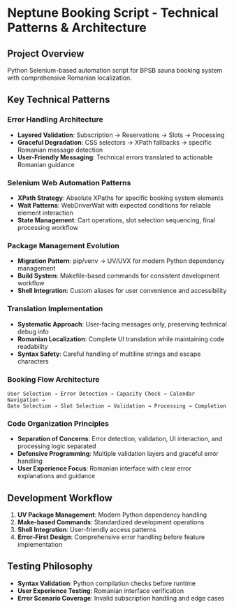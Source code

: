 # Neptune Booking Script - Technical Patterns & Architecture

## Project Overview
Python Selenium-based automation script for BPSB sauna booking system with comprehensive Romanian localization.

## Key Technical Patterns

### Error Handling Architecture
- **Layered Validation**: Subscription → Reservations → Slots → Processing
- **Graceful Degradation**: CSS selectors → XPath fallbacks → specific Romanian message detection
- **User-Friendly Messaging**: Technical errors translated to actionable Romanian guidance

### Selenium Web Automation Patterns
- **XPath Strategy**: Absolute XPaths for specific booking system elements
- **Wait Patterns**: WebDriverWait with expected conditions for reliable element interaction
- **State Management**: Cart operations, slot selection sequencing, final processing workflow

### Package Management Evolution
- **Migration Pattern**: pip/venv → UV/UVX for modern Python dependency management
- **Build System**: Makefile-based commands for consistent development workflow
- **Shell Integration**: Custom aliases for user convenience and accessibility

### Translation Implementation
- **Systematic Approach**: User-facing messages only, preserving technical debug info
- **Romanian Localization**: Complete UI translation while maintaining code readability
- **Syntax Safety**: Careful handling of multiline strings and escape characters

### Booking Flow Architecture
```
User Selection → Error Detection → Capacity Check → Calendar Navigation → 
Date Selection → Slot Selection → Validation → Processing → Completion
```

### Code Organization Principles
- **Separation of Concerns**: Error detection, validation, UI interaction, and processing logic separated
- **Defensive Programming**: Multiple validation layers and graceful error handling
- **User Experience Focus**: Romanian interface with clear error explanations and guidance

## Development Workflow
1. **UV Package Management**: Modern Python dependency handling
2. **Make-based Commands**: Standardized development operations
3. **Shell Integration**: User-friendly access patterns
4. **Error-First Design**: Comprehensive error handling before feature implementation

## Testing Philosophy
- **Syntax Validation**: Python compilation checks before runtime
- **User Experience Testing**: Romanian interface verification
- **Error Scenario Coverage**: Invalid subscription handling and edge cases